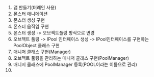 1. 맵 만들기(터레인 사용)
2. 몬스터 애니메이션
3. 몬스터 생성 구현
4. 몬스터 움직임 구현
5. 몬스터 생성 -> 오브젝트풀링 방식으로 변경
6. 오브젝트 풀링 ->  IPool 인터페이스 생성 -> IPool인터페이스를 구현하는 PoolObject 클래스 구현
7. 매니저 클래스 구현(Manager)
8. 오브젝트 풀링을 관리하는 매니저 클래스 구현(PoolManager)
9. 매니저 클래스에 PoolManager 등록(POOL이라는 이름으로 관리)
10. 
